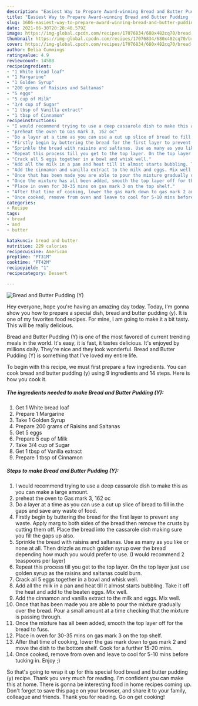 ```yaml
---
description: "Easiest Way to Prepare Award-winning Bread and Butter Pudding (Y)"
title: "Easiest Way to Prepare Award-winning Bread and Butter Pudding (Y)"
slug: 1606-easiest-way-to-prepare-award-winning-bread-and-butter-pudding-y
date: 2021-06-30T20:28:40.579Z
image: https://img-global.cpcdn.com/recipes/17076834/680x482cq70/bread-and-butter-pudding-y-recipe-main-photo.jpg
thumbnail: https://img-global.cpcdn.com/recipes/17076834/680x482cq70/bread-and-butter-pudding-y-recipe-main-photo.jpg
cover: https://img-global.cpcdn.com/recipes/17076834/680x482cq70/bread-and-butter-pudding-y-recipe-main-photo.jpg
author: Delia Cummings
ratingvalue: 4.9
reviewcount: 14588
recipeingredient:
- "1 White bread loaf"
- "1 Margarine"
- "1 Golden Syrup"
- "200 grams of Raisins and Saltanas"
- "5 eggs"
- "5 cup of Milk"
- "3/4 cup of Sugar"
- "1 tbsp of Vanilla extract"
- "1 tbsp of Cinnamon"
recipeinstructions:
- "I would recommend trying to use a deep cassarole dish to make this as you can make a large amount."
- "preheat the oven to Gas mark 3, 162 oc"
- "Do a layer at a time as you can use a cut up slice of bread to fill in the gaps and save any waste of food."
- "Firstly begin by buttering the bread for the first layer to prevent any waste. Apply marg to both sides of the bread then remove the crusts by cutting them off. Place the bread into the cassarole dish making sure you fill the gaps up also."
- "Sprinkle the bread with raisins and saltanas. Use as many as you like or none at all. Then drizzle as much golden syrup over the bread depending how much you would prefer to use. (I would recommend 2 teaspoons per layer)"
- "Repeat this process till you get to the top layer. On the top layer just use golden syrup as the raisins and saltanas could burn."
- "Crack all 5 eggs together in a bowl and whisk well."
- "Add all the milk in a pan and heat till it almost starts bubbling. Take it off the heat and add to the beaten eggs. Mix well."
- "Add the cinnamon and vanilla extract to the milk and eggs. Mix well."
- "Once that has been made you are able to pour the mixture gradually over the bread. Pour a small amount at a time checking that the mixture is passing through."
- "Once the mixture has all been added, smooth the top layer off for the bread to fuss."
- "Place in oven for 30-35 mins on gas mark 3 on the top shelf."
- "After that time of cooking, lower the gas mark down to gas mark 2 and move the dish to the bottom shelf. Cook for a further 15-20 mins."
- "Once cooked, remove from oven and leave to cool for 5-10 mins before tucking in. Enjoy ;)"
categories:
- Recipe
tags:
- bread
- and
- butter

katakunci: bread and butter 
nutrition: 229 calories
recipecuisine: American
preptime: "PT31M"
cooktime: "PT42M"
recipeyield: "1"
recipecategory: Dessert

---
```



![Bread and Butter Pudding (Y)](https://img-global.cpcdn.com/recipes/17076834/680x482cq70/bread-and-butter-pudding-y-recipe-main-photo.jpg)

Hey everyone, hope you're having an amazing day today. Today, I'm gonna show you how to prepare a special dish, bread and butter pudding (y). It is one of my favorites food recipes. For mine, I am going to make it a bit tasty. This will be really delicious.

Bread and Butter Pudding (Y) is one of the most favored of current trending meals in the world. It's easy, it is fast, it tastes delicious. It's enjoyed by millions daily. They're nice and they look wonderful. Bread and Butter Pudding (Y) is something that I've loved my entire life.




To begin with this recipe, we must first prepare a few ingredients. You can cook bread and butter pudding (y) using 9 ingredients and 14 steps. Here is how you cook it.

<!--inarticleads1-->

##### The ingredients needed to make Bread and Butter Pudding (Y):

1. Get 1 White bread loaf
1. Prepare 1 Margarine
1. Take 1 Golden Syrup
1. Prepare 200 grams of Raisins and Saltanas
1. Get 5 eggs
1. Prepare 5 cup of Milk
1. Take 3/4 cup of Sugar
1. Get 1 tbsp of Vanilla extract
1. Prepare 1 tbsp of Cinnamon




<!--inarticleads2-->

##### Steps to make Bread and Butter Pudding (Y):

1. I would recommend trying to use a deep cassarole dish to make this as you can make a large amount.
1. preheat the oven to Gas mark 3, 162 oc
1. Do a layer at a time as you can use a cut up slice of bread to fill in the gaps and save any waste of food.
1. Firstly begin by buttering the bread for the first layer to prevent any waste. Apply marg to both sides of the bread then remove the crusts by cutting them off. Place the bread into the cassarole dish making sure you fill the gaps up also.
1. Sprinkle the bread with raisins and saltanas. Use as many as you like or none at all. Then drizzle as much golden syrup over the bread depending how much you would prefer to use. (I would recommend 2 teaspoons per layer)
1. Repeat this process till you get to the top layer. On the top layer just use golden syrup as the raisins and saltanas could burn.
1. Crack all 5 eggs together in a bowl and whisk well.
1. Add all the milk in a pan and heat till it almost starts bubbling. Take it off the heat and add to the beaten eggs. Mix well.
1. Add the cinnamon and vanilla extract to the milk and eggs. Mix well.
1. Once that has been made you are able to pour the mixture gradually over the bread. Pour a small amount at a time checking that the mixture is passing through.
1. Once the mixture has all been added, smooth the top layer off for the bread to fuss.
1. Place in oven for 30-35 mins on gas mark 3 on the top shelf.
1. After that time of cooking, lower the gas mark down to gas mark 2 and move the dish to the bottom shelf. Cook for a further 15-20 mins.
1. Once cooked, remove from oven and leave to cool for 5-10 mins before tucking in. Enjoy ;)




So that's going to wrap it up for this special food bread and butter pudding (y) recipe. Thank you very much for reading. I'm confident you can make this at home. There is gonna be interesting food in home recipes coming up. Don't forget to save this page on your browser, and share it to your family, colleague and friends. Thank you for reading. Go on get cooking!
